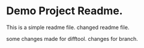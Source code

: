 # Demo Project Readme.

This is a simple readme file.
changed readme file.

some changes made for difftool.
changes for branch.